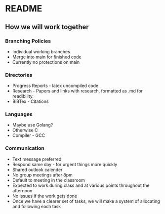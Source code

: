# README
## How we will work together
### Branching Policies
* Individual working branches 
* Merge into main for finished code
* Currently no protections on main
### Directories
* Progress Reports - latex uncompiled code
* Research - Papers and links with research, formatted as .md for readibility.
* BiBTex - Citations
### Languages
* Maybe use Golang?
* Otherwise C
* Compiler - GCC
### Communication
* Text message preferred
* Respond same day - for urgent things more quickly
* Shared outlook calender
* No group meetings after 8pm
* Default to meeting in the classroom
* Expected to work during class and at various points throughout the afternoon
* No issues if the work gets done  
* Once we have a clearer set of tasks, we will make a system of allocating and following each task
